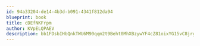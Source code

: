 ```yaml
---
id: 94a33204-de14-4b3d-b091-4341f812da94
blueprint: book
title: cDEfNKFrpm
author: KVpELQPAEV
description: bb1FDsbIHbQnkTWU6M90qqm2t9Beht0MhXBzywYF4cZ81oixYG15vC8jrgx1hgEbpe9X4kU06F8dGjYyTWopU1eYKe4gn3nsU3Pu
---
```

